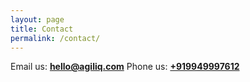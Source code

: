 ```yaml
---
layout: page
title: Contact
permalink: /contact/
---
```


Email us: <strong><a href="mailto:hello@agiliq.com">hello@agiliq.com</a></strong>
Phone us: <strong><a href="tel:+919949997612">+919949997612</a></strong>

